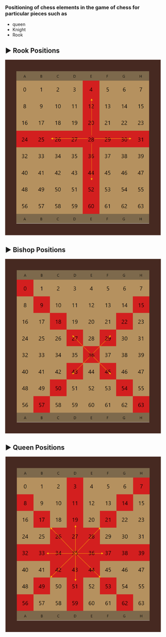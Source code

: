 ### Positioning of chess elements in the game of chess for particular pieces such as 
* queen 
* Knight 
* Rook 

## ▶️ Rook Positions
![Rook Position](https://github.com/shivamnarware/Chess_game_Positioning/blob/main/Rooks_Position.PNG)

## ▶️ Bishop Positions
![Bishop Position](https://github.com/shivamnarware/Chess_game_Positioning/blob/main/Bishop_Position.PNG)

## ▶️ Queen Positions
![Queen Position](https://github.com/shivamnarware/Chess_game_Positioning/blob/main/Queen_Position.PNG)
